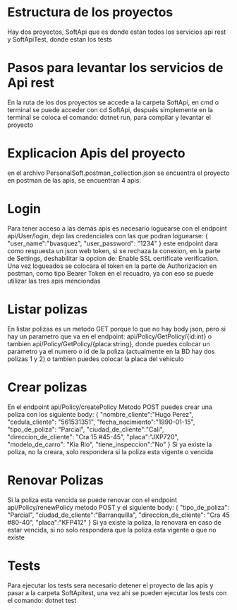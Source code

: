 # Estructura de los proyectos
Hay dos proyectos, SoftApi que es donde estan todos los servicios api rest y SoftApiTest, donde estan los tests

# Pasos para levantar los servicios de Api rest
En la ruta de los dos proyectos se accede a la carpeta SoftApi, en cmd o terminal se puede acceder con cd SoftApi, después simplemente en la terminal se coloca el comando: dotnet run, para compilar y levantar el proyecto

# Explicacion Apis del proyecto
en el archivo PersonalSoft.postman_collection.json se encuentra el proyecto en postman de las apis, se encuentran 4 apis:

# Login
Para tener acceso a las demás apis es necesario loguearse con el endpoint api/User/login, dejo las credenciales con las que podran loguearse:
{
    "user_name":"bvasquez",
    "user_password": "1234"
}
este endpoint dara como respuesta un json web token, si se rechaza la conexion, en la parte de Settings, deshabilitar la opcion de: Enable SSL certificate verification.
Una vez logueados se colocara el token en la parte de Authorizacion en postman, como tipo Bearer Token en el recuadro, ya con eso se puede utilizar las tres apis menciondas

# Listar polizas
En listar polizas es un metodo GET porque lo que no hay body json, pero si hay un parametro que va en el endpoint:
api/Policy/GetPolicy/{id:int} o tambien api/Policy/GetPolicy/{placa:string}, donde puedes colocar un parametro ya el numero o id de la poliza (actualmente en la BD hay dos polizas 1 y 2) o tambien puedes colocar la placa del vehiculo

# Crear polizas
En el endpoint api/Policy/createPolicy Metodo POST puedes crear una poliza con los siguiente body:
{
    "nombre_cliente":"Hugo Perez",
    "cedula_cliente": "561531351",
    "fecha_nacimiento":"1990-01-15",
    "tipo_de_poliza": "Parcial",
    "ciudad_de_cliente":"Cali",
    "direccion_de_cliente": "Cra 15 #45-45",
    "placa":"JXP720",
    "modelo_de_carro": "Kia Rio",
    "tiene_inspeccion":"No"
}
Si ya existe la poliza, no la creara, solo respondera si la poliza esta vigente o vencida

# Renovar Polizas
Si la poliza esta vencida se puede renovar con el endpoint api/Policy/renewPolicy metodo POST y el siguiente body:
{
    "tipo_de_poliza": "Parcial",
    "ciudad_de_cliente":"Barranquilla",
    "direccion_de_cliente": "Cra 45 #80-40",
    "placa":"KFP412"
}
Si ya existe la poliza, la renovara en caso de estar vencida, si no solo respondera que la poliza esta vigente o que no existe

# Tests
Para ejecutar los tests sera necesario detener el proyecto de las apis y pasar a la carpeta SoftApitest, una vez ahi se pueden ejecutar los tests con el comando: dotnet test

